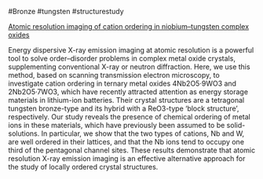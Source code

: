 #Bronze
#tungsten
#structurestudy

[Atomic resolution imaging of cation ordering in niobium–tungsten complex oxides](https://www.nature.com/articles/s43246-021-00128-z)

Energy dispersive X-ray emission imaging at atomic resolution is a powerful tool to solve order–disorder problems in complex metal oxide crystals, supplementing conventional X-ray or neutron diffraction. Here, we use this method, based on scanning transmission electron microscopy, to investigate cation ordering in ternary metal oxides 4Nb2O5·9WO3 and 2Nb2O5·7WO3, which have recently attracted attention as energy storage materials in lithium-ion batteries. Their crystal structures are a tetragonal tungsten bronze-type and its hybrid with a ReO3-type ‘block structure’, respectively. Our study reveals the presence of chemical ordering of metal ions in these materials, which have previously been assumed to be solid-solutions. In particular, we show that the two types of cations, Nb and W, are well ordered in their lattices, and that the Nb ions tend to occupy one third of the pentagonal channel sites. These results demonstrate that atomic resolution X-ray emission imaging is an effective alternative approach for the study of locally ordered crystal structures.